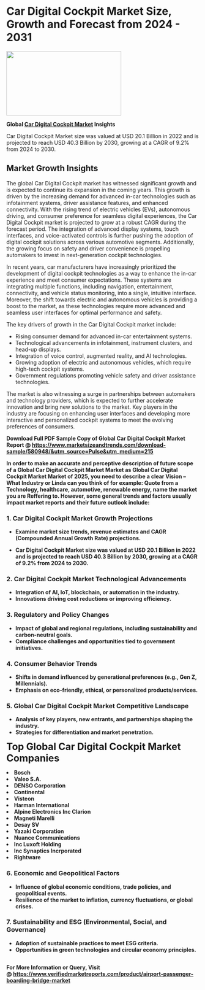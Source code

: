 <H1>Car Digital Cockpit Market Size, Growth and Forecast from 2024 - 2031</H1><img class="aligncenter size-medium wp-image-584254" src="https://thirdeyenews.in/wp-content/uploads/2024/09/Global-Market-Research-300x168.jpeg" alt="" width="300" height="168" /><p><strong>Global&nbsp;<a href="https://www.marketsizeandtrends.com/download-sample/580948/&amp;utm_source=Pulse&amp;utm_medium=215">Car Digital Cockpit Market</a> Insights</strong></p><p>Car Digital Cockpit Market size was valued at USD 20.1 Billion in 2022 and is projected to reach USD 40.3 Billion by 2030, growing at a CAGR of 9.2% from 2024 to 2030.</p><p><h2>Market Growth Insights</h2> <p>The global Car Digital Cockpit market has witnessed significant growth and is expected to continue its expansion in the coming years. This growth is driven by the increasing demand for advanced in-car technologies such as infotainment systems, driver assistance features, and enhanced connectivity. With the rising trend of electric vehicles (EVs), autonomous driving, and consumer preference for seamless digital experiences, the Car Digital Cockpit market is projected to grow at a robust CAGR during the forecast period. The integration of advanced display systems, touch interfaces, and voice-activated controls is further pushing the adoption of digital cockpit solutions across various automotive segments. Additionally, the growing focus on safety and driver convenience is propelling automakers to invest in next-generation cockpit technologies.</p> <p><strong></strong></p> <p>In recent years, car manufacturers have increasingly prioritized the development of digital cockpit technologies as a way to enhance the in-car experience and meet consumer expectations. These systems are integrating multiple functions, including navigation, entertainment, connectivity, and vehicle status monitoring, into a single, intuitive interface. Moreover, the shift towards electric and autonomous vehicles is providing a boost to the market, as these technologies require more advanced and seamless user interfaces for optimal performance and safety.</p> <p>The key drivers of growth in the Car Digital Cockpit market include:</p> <ul> <li>Rising consumer demand for advanced in-car entertainment systems.</li> <li>Technological advancements in infotainment, instrument clusters, and head-up displays.</li> <li>Integration of voice control, augmented reality, and AI technologies.</li> <li>Growing adoption of electric and autonomous vehicles, which require high-tech cockpit systems.</li> <li>Government regulations promoting vehicle safety and driver assistance technologies.</li> </ul> <p>The market is also witnessing a surge in partnerships between automakers and technology providers, which is expected to further accelerate innovation and bring new solutions to the market. Key players in the industry are focusing on enhancing user interfaces and developing more interactive and personalized cockpit systems to meet the evolving preferences of consumers.</p> <p><strong></p><p><span class=""><strong>Download Full PDF Sample Copy of Global Car Digital Cockpit Market Report</strong> @ <a href="https://www.marketsizeandtrends.com/download-sample/580948/&amp;utm_source=Pulse&amp;utm_medium=215" target="_blank">https://www.marketsizeandtrends.com/download-sample/580948/&amp;utm_source=Pulse&amp;utm_medium=215</a></span></p><p>In order to make an accurate and perceptive description of future scope of a Global&nbsp;Car Digital Cockpit Market Market as Global&nbsp;Car Digital Cockpit Market Market of 2025, you need to describe a clear Vision &ndash; What Industry or Linda can you think of for example: Quote from a Technology, healthcare, automotive, renewable energy, name the market you are Reffering to. However, some general trends and factors usually impact market reports and their future outlook include:</p><h3>1.&nbsp;<strong>Car Digital Cockpit Market Growth Projections</strong></h3><ul><li>Examine market size trends, revenue estimates and CAGR (Compounded Annual Growth Rate) projections.</li><li><p>Car Digital Cockpit Market size was valued at USD 20.1 Billion in 2022 and is projected to reach USD 40.3 Billion by 2030, growing at a CAGR of 9.2% from 2024 to 2030.</p></li></ul><h3>2.&nbsp;<strong>Car Digital Cockpit Market Technological Advancements</strong></h3><ul><li>Integration of AI, IoT, blockchain, or automation in the industry.</li><li>Innovations driving cost reductions or improving efficiency.</li></ul><h3>3.&nbsp;<strong>Regulatory and Policy Changes</strong></h3><ul><li>Impact of global and regional regulations, including sustainability and carbon-neutral goals.</li><li>Compliance challenges and opportunities tied to government initiatives.</li></ul><h3>4.&nbsp;<strong>Consumer Behavior Trends</strong></h3><ul><li>Shifts in demand influenced by generational preferences (e.g., Gen Z, Millennials).</li><li>Emphasis on eco-friendly, ethical, or personalized products/services.</li></ul><h3>5.&nbsp;<strong>Global Car Digital Cockpit Market Competitive Landscape</strong></h3><ul><li>Analysis of key players, new entrants, and partnerships shaping the industry.</li><li>Strategies for differentiation and market penetration.</li></ul><p data-pm-slice="1 1 []"><span style="color: inherit; font-family: inherit; font-size: 25px;">Top Global Car Digital Cockpit Market Companies</span></p><div class="" data-test-id=""><p><li>Bosch</li><li> Valeo S.A.</li><li> DENSO Corporation</li><li> Continental</li><li> Visteon</li><li> Harman International</li><li> Alpine Electronics Inc Clarion</li><li> Magneti Marelli</li><li> Desay SV</li><li> Yazaki Corporation</li><li> Nuance Communications</li><li> Inc Luxoft Holding</li><li> Inc Synaptics Incrporated</li><li> Rightware</li></p></div><h3>6.&nbsp;<strong>Economic and Geopolitical Factors</strong></h3><ul><li>Influence of global economic conditions, trade policies, and geopolitical events.</li><li>Resilience of the market to inflation, currency fluctuations, or global crises.</li></ul><h3>7.&nbsp;<strong>Sustainability and ESG (Environmental, Social, and Governance)</strong></h3><ul><li>Adoption of sustainable practices to meet ESG criteria.</li><li>Opportunities in green technologies and circular economy principles.</li></ul><h2><strong style="font-size: 14px;">For More Information or Query, Visit @&nbsp;</strong><a style="background-color: #ffffff; font-size: 14px;" href="https://www.marketsizeandtrends.com/report/car-digital-cockpit-market/" target="_blank">https://www.verifiedmarketreports.com/product/airport-passenger-boarding-bridge-market</a></h2>
